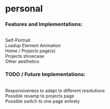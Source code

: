 # personal
### Features and Implementations:
<br> Self-Portrait
<br> Loadup Element Animation 
<br> Home / Projects page(s)
<br> Projects showcase
<br> Other aesthetics
### TODO / Future Implementations: 
<br> Responsiveness to adapt to different resolutions
<br> Possible revamp to projects page 
<br> Possible switch to one page entirely
